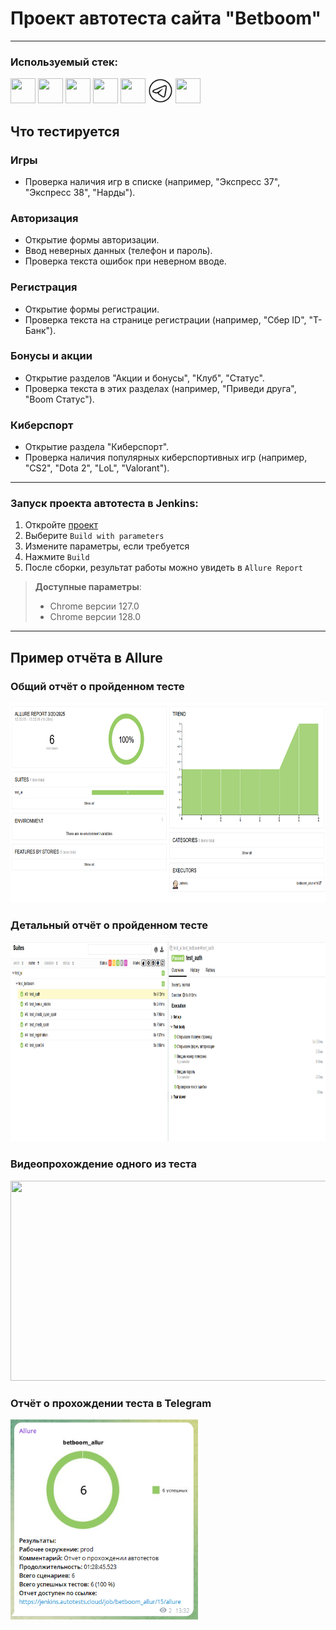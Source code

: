 # Проект автотеста сайта "Betboom"
___

### Используемый стек:  
<img src="https://cdn.jsdelivr.net/gh/devicons/devicon@latest/icons/python/python-plain-wordmark.svg" height="40" width="40" /> <img src="https://cdn.jsdelivr.net/gh/devicons/devicon@latest/icons/selenium/selenium-original.svg" height="40" width="40" /> <img src="https://cdn.jsdelivr.net/gh/devicons/devicon@latest/icons/chrome/chrome-original-wordmark.svg" height="40" width="40" /> <img src="https://cdn.jsdelivr.net/gh/devicons/devicon@latest/icons/jenkins/jenkins-original.svg" height="40" width="40" /> <img src="https://avatars.githubusercontent.com/u/5879127?s=200&v=4" width="40" height="40"/> <img src="https://raw.githubusercontent.com/Vyroum/Vyroum/refs/heads/main/icons/icons8-telegram.svg" width="40" height="40"/> <img src="https://cdn.jsdelivr.net/gh/devicons/devicon@latest/icons/pytest/pytest-original.svg" width="40" height="40"/>
          
## Что тестируется

### Игры
- Проверка наличия игр в списке (например, "Экспресс 37", "Экспресс 38", "Нарды").

### Авторизация
- Открытие формы авторизации.
- Ввод неверных данных (телефон и пароль).
- Проверка текста ошибок при неверном вводе.

### Регистрация
- Открытие формы регистрации.
- Проверка текста на странице регистрации (например, "Сбер ID", "Т-Банк").

### Бонусы и акции
- Открытие разделов "Акции и бонусы", "Клуб", "Статус".
- Проверка текста в этих разделах (например, "Приведи друга", "Boom Статус").

### Киберспорт
- Открытие раздела "Киберспорт".
- Проверка наличия популярных киберспортивных игр (например, "CS2", "Dota 2", "LoL", "Valorant").

---

### Запуск проекта автотеста в Jenkins:
1. Откройте [проект]([https://jenkins.autotests.cloud/job/betboom_allur/14/allure/])
2. Выберите ``Build with parameters``
3. Измените параметры, если требуется
4. Нажмите ``Build``
5. После сборки, результат работы можно увидеть в ``Allure Report``

>**Доступные параметры**:
>- Chrome версии 127.0
>- Chrome версии 128.0

___
## Пример отчёта в Allure

### Общий отчёт о пройденном тесте
<img src="https://github.com/maximQA777/test_betboom/blob/main/icons/Screenshot_31.png" width="630" height="320"/>

### Детальный отчёт о пройденном тесте

<img src="https://github.com/maximQA777/test_betboom/blob/main/icons/Screenshot_32.png" width="630" height="320"/>

### Видеопрохождение одного из теста

<img src="https://github.com/maximQA777/test_betboom/blob/main/icons/8dc7845fdebf344ca7b6d23570118e32.mp4" width="630" height="320"/>

### Отчёт о прохождении теста в Telegram

<img src="https://github.com/maximQA777/test_betboom/blob/main/icons/Screenshot_30.png" width="300" height="320"/>
